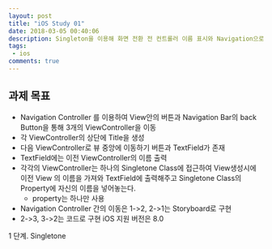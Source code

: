 ```yaml
---
layout: post
title: "iOS Study 01"
date: 2018-03-05 00:40:06
description: Singleton을 이용해 화면 전환 전 컨트롤러 이름 표시와 Navigation으로 화면 전환해보기
tags: 
 - ios
comments: true
---
```


## 과제 목표 

- Navigation Controller 를 이용하여 View안의 버튼과 Navigation Bar의 back Button을 통해 3개의 ViewController을 이동
- 각 ViewController의 상단에 Title을 생성
- 다음 ViewController로 뷰 중앙에 이동하기 버튼과 TextField가 존재
- TextField에는 이전 ViewController의 이름 출력
- 각각의 ViewController는 하나의 Singletone Class에 접근하여 View생성시에 이전 View 의 이름을 가져와 TextField에 출력해주고 Singletone Class의 Property에 자신의 이름을 넣어놓는다.
	- property는 하나만 사용
- Navigation Controller 간의 이동은 1->2, 2->1는 Storyboard로 구현
- 2->3, 3->2는 코드로 구현
iOS 지원 버전은 8.0

1 단계. Singletone 